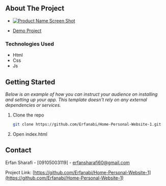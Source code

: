 <!-- ABOUT THE PROJECT -->

## About The Project

- [![Product Name Screen Shot][product-screenshot]](https://example.com)


- [Demo Project](https://home-personal-website-1.vercel.app/)

### Technologies Used

- Html
- Css
- Js

## Getting Started

_Below is an example of how you can instruct your audience on installing and setting up your app. This template doesn't rely on any external dependencies or services._

1. Clone the repo
   ```sh
   git clone https://github.com/Erfanabi/Home-Personal-Website-1.git
   ```
2. Open index.html

<!-- CONTACT -->

## Contact

Erfan Sharafi - [09105003119] - erfansharafi60@gmail.com

Project Link: [https://github.com/Erfanabi/Home-Personal-Website-1](https://github.com/Erfanabi/Home-Personal-Website-1)


<!-- MARKDOWN LINKS & IMAGES -->
<!-- https://www.markdownguide.org/basic-syntax/#reference-style-links -->
[product-screenshot]: demo/png
